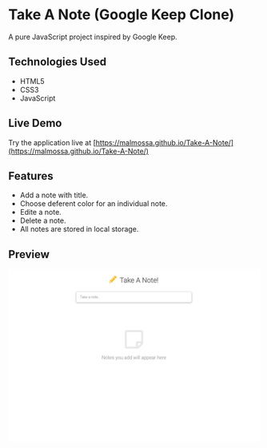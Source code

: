 # Take A Note (Google Keep Clone)
A pure JavaScript project inspired by Google Keep.

## Technologies Used

- HTML5
- CSS3
- JavaScript

## Live Demo

Try the application live at [https://malmossa.github.io/Take-A-Note/](https://malmossa.github.io/Take-A-Note/)

## Features

- Add a note with title. 
- Choose deferent color for an individual note.
- Edite a note.
- Delete a note. 
- All notes are stored in local storage.

## Preview

![screen shot of the app](images/take-note-screen-shot.gif)
